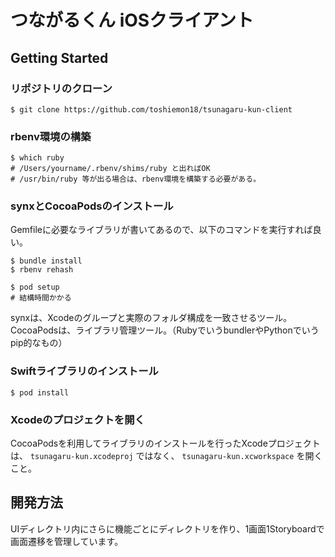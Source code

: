 # つながるくん iOSクライアント

## Getting Started

### リポジトリのクローン

```
$ git clone https://github.com/toshiemon18/tsunagaru-kun-client
```

### rbenv環境の構築

```
$ which ruby
# /Users/yourname/.rbenv/shims/ruby と出ればOK
# /usr/bin/ruby 等が出る場合は、rbenv環境を構築する必要がある。
```

### synxとCocoaPodsのインストール

Gemfileに必要なライブラリが書いてあるので、以下のコマンドを実行すれば良い。

```
$ bundle install
$ rbenv rehash
```

```
$ pod setup
# 結構時間かかる
```

synxは、Xcodeのグループと実際のフォルダ構成を一致させるツール。
CocoaPodsは、ライブラリ管理ツール。（RubyでいうbundlerやPythonでいうpip的なもの）


### Swiftライブラリのインストール

```
$ pod install
```


### Xcodeのプロジェクトを開く

CocoaPodsを利用してライブラリのインストールを行ったXcodeプロジェクトは、 `tsunagaru-kun.xcodeproj` ではなく、 `tsunagaru-kun.xcworkspace` を開くこと。


## 開発方法

UIディレクトリ内にさらに機能ごとにディレクトリを作り、1画面1Storyboardで画面遷移を管理しています。

